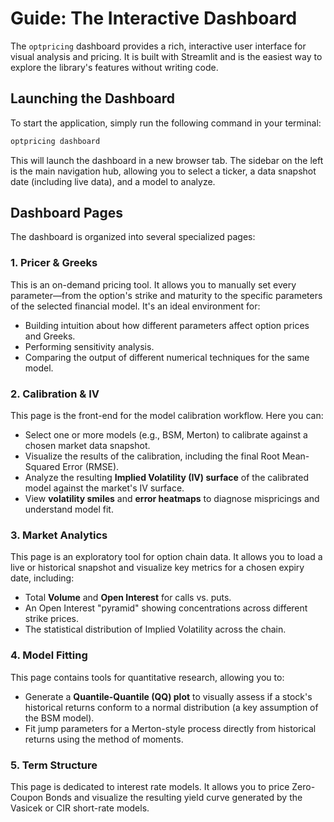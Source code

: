 # Guide: The Interactive Dashboard

The `optpricing` dashboard provides a rich, interactive user interface for visual analysis and pricing. It is built with Streamlit and is the easiest way to explore the library's features without writing code.

## Launching the Dashboard

To start the application, simply run the following command in your terminal:

```bash
optpricing dashboard
```

This will launch the dashboard in a new browser tab. The sidebar on the left is the main navigation hub, allowing you to select a ticker, a data snapshot date (including live data), and a model to analyze.

## Dashboard Pages

The dashboard is organized into several specialized pages:

### 1. Pricer & Greeks

This is an on-demand pricing tool. It allows you to manually set every parameter—from the option's strike and maturity to the specific parameters of the selected financial model. It's an ideal environment for:

- Building intuition about how different parameters affect option prices and Greeks.
- Performing sensitivity analysis.
- Comparing the output of different numerical techniques for the same model.

### 2. Calibration & IV

This page is the front-end for the model calibration workflow. Here you can:

- Select one or more models (e.g., BSM, Merton) to calibrate against a chosen market data snapshot.
- Visualize the results of the calibration, including the final Root Mean-Squared Error (RMSE).
- Analyze the resulting **Implied Volatility (IV) surface** of the calibrated model against the market's IV surface.
- View **volatility smiles** and **error heatmaps** to diagnose mispricings and understand model fit.

### 3. Market Analytics

This page is an exploratory tool for option chain data. It allows you to load a live or historical snapshot and visualize key metrics for a chosen expiry date, including:

- Total **Volume** and **Open Interest** for calls vs. puts.
- An Open Interest "pyramid" showing concentrations across different strike prices.
- The statistical distribution of Implied Volatility across the chain.

### 4. Model Fitting

This page contains tools for quantitative research, allowing you to:

- Generate a **Quantile-Quantile (QQ) plot** to visually assess if a stock's historical returns conform to a normal distribution (a key assumption of the BSM model).
- Fit jump parameters for a Merton-style process directly from historical returns using the method of moments.

### 5. Term Structure

This page is dedicated to interest rate models. It allows you to price Zero-Coupon Bonds and visualize the resulting yield curve generated by the Vasicek or CIR short-rate models.
